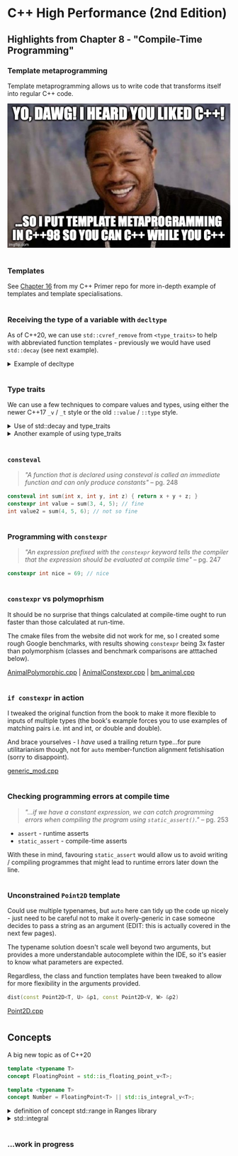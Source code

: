 # C++ High Performance (2nd Edition)

## Highlights from Chapter 8 - "Compile-Time Programming"

### Template metaprogramming
Template metaprogramming allows us to write code that transforms itself into regular C++ code.

![](metaprogramming.jpg)
#
### Templates
See [Chapter 16](https://github.com/ITHelpDec/CPP-Primer/tree/main/Chapter%2016%20-%20Templates%20and%20Generic%20Programming) from my C++ Primer repo for more in-depth example of templates and template specialisations.
#
### Receiving the type of a variable with `decltype`
As of C++20, we can use `std::cvref_remove` from `<type_traits>` to help with abbreviated function templates - previously we would have used `std::decay` (see next example).
<details>
<summary>Example of decltype</summary>

```cpp
#include <iostream>

// must be N then T; T then N will not compile
template <std::size_t N, typename T>
T const_pow_n(const T &t) {
    T result = 1;
    
    for (int i = 0; i != N; ++i) { result *= t; }
    
    return result;
}

auto pow_n(const auto &v, int n) {
    // decltype(v) product = 1;
    // will not compile, because it is a const& - we can use std::remove_cvref
    // Cannot assign to variable 'product' with const-qualified type 'decltype(v)' (aka 'const float &')
    typename std::remove_cvref<decltype(v)>::type product = 1;
    
    for (int i = 0; i != n; ++i) { product *= v; }
    return product;
}

// do it as a lambda instead with `typename T` - remember to change `auto` to `T`
auto pow_n_2 = [] <typename T> (const T &v, int n) {
    T product = 1;
    for (int i = 0; i != n; ++i) { product *= v; }
    return product;
};

int main()
{
    std::cout << const_pow_n<3>(3.0f) << '\n';
    
    std::cout << pow_n(3.0f, 3) << '\n';
    
    std::cout << pow_n_2(3.0f, 3) << '\n';
    
    return 0;
}
```
</details>

#
### Type traits
We can use a few techniques to compare values and types, using either the newer C++17 `_v` / `_t` style or the old `::value` / `::type` style.
<details>
<summary>Use of std::decay and type_traits</summary>

```cpp
#include <type_traits>
#include <iostream>

int main()
{
    int v = 1;
    
    // introduced as of C++20
    std::remove_cvref<decltype(v)>::type cvref_int = 2;
    
    // before this we would have used std::decay
    std::decay<decltype(v)>::type decay_int_old = 3;
    std::decay_t<decltype(v)> decay_int = 4;
    
    std::cout << "v:            " << v             << '\n';
    std::cout << "remove_cvref: " << cvref_int     << '\n';
    std::cout << "decay:        " << decay_int_old << '\n';
    std::cout << "decay_t:      " << decay_int     << '\n';
    
    return 0;
}
```
</details>
<details>
<summary>Another example of using type_traits</summary>

```cpp
#include <type_traits>
#include <iostream>

template <typename T>
int sign_func(T t) {
    if (std::is_unsigned_v<T>) { return 1; }
    return t < 0 ? -1 : 1;
}

template <typename T>
int sign_func_old(T t) {
    if (std::is_unsigned<T>::value) { return 1; }
    return t < 0 ? -1 : 1;
}

int main()
{
    std::cout << " 1: " << sign_func(1)  << ' ' << sign_func_old(1)  << '\n';
    std::cout << "-1: " << sign_func(-1) << ' ' << sign_func_old(-1) << '\n';
    std::cout << " 0: " << sign_func(0)  << ' ' << sign_func_old(0)  << '\n';
    std::cout << "-0: " << sign_func(-0) << ' ' << sign_func_old(-0) << '\n';
    
    return 0;
}
```
</details>

#
### `consteval`
> _"A function that is declared using consteval is called an immediate function and can only produce constants"_ – pg. 248

```cpp
consteval int sum(int x, int y, int z) { return x + y + z; }
constexpr int value = sum(3, 4, 5); // fine
int value2 = sum(4, 5, 6); // not so fine
```
#
### Programming with `constexpr`
> _"An expression prefixed with the `constexpr` keyword tells the compiler that the expression should be evaluated at compile time"_ – pg. 247

```cpp
constexpr int nice = 69; // nice
```
#
### `constexpr` vs polymoprhism
It should be no surprise that things calculated at compile-time ought to run faster than those calculated at run-time.

The cmake files from the website did not work for me, so I created some rough Google benchmarks, with results showing `constexpr` being 3x faster than polymorphism (classes and benchmark comparisons are atttached below).

[AnimalPolymorphic.cpp](AnimalPolymorphic.cpp) | [AnimalConstexpr.cpp](AnimalConstexpr.cpp) | [bm_animal.cpp](bm_animal.cpp)

#
### `if constexpr` in action
I tweaked the original function from the book to make it more flexible to inputs of multiple types (the book's example forces you to use examples of matching pairs i.e. int and int, or double and double).
    
And brace yourselves - I _have_ used a trailing return type...for pure utilitarianism though, not for `auto` member-function alignment fetishisation (sorry to disappoint).
    
[generic_mod.cpp](generic_mod.cpp)

#
### Checking programming errors at compile time
> _"...if we have a constant expression, we can catch programming errors when compiling the program using `static_assert()`."_ – pg. 253

* `assert` - runtime asserts
* `static_assert` - compile-time asserts

With these in mind, favouring `static_assert` would allow us to avoid writing / compiling programmes that might lead to runtime errors later down the line.
#
### Unconstrained `Point2D` template
Could use multiple typenames, but `auto` here can tidy up the code up nicely - just need to be careful not to make it overly-generic in case someone decides to pass a string as an argument (EDIT: this is actually covered in the next few pages).

The typename solution doesn't scale well beyond two arguments, but provides a more understandable autocomplete within the IDE, so it's easier to know what parameters are expected.

Regardless, the class and function templates have been tweaked to allow for more flexibility in the arguments provided.

```cpp
dist(const Point2D<T, U> &p1, const Point2D<V, W> &p2)
```
[Point2D.cpp](Point2D.cpp)
#
## Concepts
A big new topic as of C++20
```cpp
template <typename T>
concept FloatingPoint = std::is_floating_point_v<T>;
```
```cpp
template <typename T>
concept Number = FloatingPoint<T> || std::is_integral_v<T>;
```
<details>
<summary>definition of concept std::range in Ranges library</summary>

```cpp
// compiles on Xcode
// maybe this will allow me to run my code from earlier chapters
#include <__ranges/concepts.h>

template <typename T>
concept range = requires(T &t) {
    std::ranges::begin(t);
    std::ranges::end(t);
};
```

</details>
<details>
<summary>std::integral</summary>

``` cpp
#include <concepts>
#include <iostream>

// from the book (not a great example)
std::integral auto mod(std::integral auto v, std::integral auto n)
{
    return v % n;
}

int main()
{
    // fine
    std::cout << mod(3, 2) << '\n';     // 1
    
    // legal, but defeats the purpose of all the constraints
    std::cout << mod('o', 2) << '\n';   // 1
    
    return 0;
}

```

</details>

#
###
#
### ...work in progress

